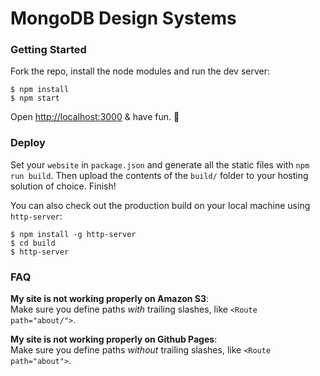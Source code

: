 # MongoDB Design Systems

### Getting Started

Fork the repo, install the node modules and run the dev server:

```
$ npm install
$ npm start
```

Open [http://localhost:3000](http://localhost:3000) & have fun. 🐒

### Deploy

Set your `website` in `package.json` and generate all the static files with `npm run build`. Then upload the contents of the `build/` folder to your hosting solution of choice. Finish!

You can also check out the production build on your local machine using `http-server`:

```
$ npm install -g http-server
$ cd build
$ http-server
```

### FAQ

**My site is not working properly on Amazon S3**:<br>
Make sure you define paths *with* trailing slashes, like `<Route path="about/">`.

**My site is not working properly on Github Pages**:<br>
Make sure you define paths *without* trailing slashes, like `<Route path="about">`.
